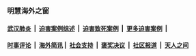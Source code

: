 
### 明慧海外之窗

####  [武汉肺炎](indexes/365.md?t=04121601) &nbsp;|&nbsp;  [迫害案例综述](indexes/328.md?t=04121601) &nbsp;|&nbsp; [迫害致死案例](indexes/277.md?t=04121601)  &nbsp;|&nbsp; [更多迫害案例](indexes/81.md?t=04121601)  &nbsp;|&nbsp; 
####  [时事评论](indexes/19.md?t=04121601) &nbsp;|&nbsp; [海外简讯](indexes/245.md?t=04121601)&nbsp;|&nbsp;  [社会支持](indexes/140.md?t=04121601) &nbsp;|&nbsp; [褒奖决议](indexes/282.md?t=04121601) &nbsp;|&nbsp; [社区报道](indexes/91.md?t=04121601)  &nbsp;|&nbsp; [天人之间](indexes/78.md?t=04121601) 

